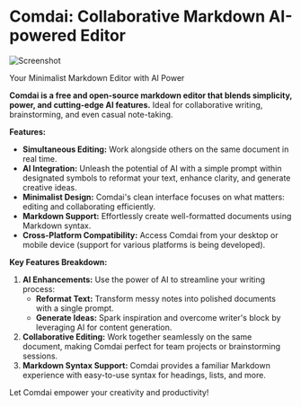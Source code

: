 # Comdai: Collaborative Markdown AI-powered Editor

![Screenshot](https://github.com/user-attachments/assets/ae3eaad9-0a04-4533-bc6d-ebbb0dcf5129)

Your Minimalist Markdown Editor with AI Power 

**Comdai is a free and open-source markdown editor that blends simplicity, power, and cutting-edge AI features.**  Ideal for collaborative writing, brainstorming, and even casual note-taking. 

**Features:**

* **Simultaneous Editing:** Work alongside others on the same document in real time.
* **AI Integration:** Unleash the potential of AI with a simple prompt within designated symbols to reformat your text, enhance clarity, and generate creative ideas.  
* **Minimalist Design:** Comdai's clean interface focuses on what matters: editing and collaborating efficiently. 
* **Markdown Support:** Effortlessly create well-formatted documents using Markdown syntax.
* **Cross-Platform Compatibility:** Access Comdai from your desktop or mobile device (support for various platforms is being developed).

**Key Features Breakdown:**

1. **AI Enhancements:**  Use the power of AI to streamline your writing process: 
    * **Reformat Text:** Transform messy notes into polished documents with a single prompt. 
    * **Generate Ideas:** Spark inspiration and overcome writer's block by leveraging AI for content generation. 
2. **Collaborative Editing:** Work together seamlessly on the same document, making Comdai perfect for team projects or brainstorming sessions.  
3. **Markdown Syntax Support:**  Comdai provides a familiar Markdown experience with easy-to-use syntax for headings, lists, and more.



Let Comdai empower your creativity and productivity! 
